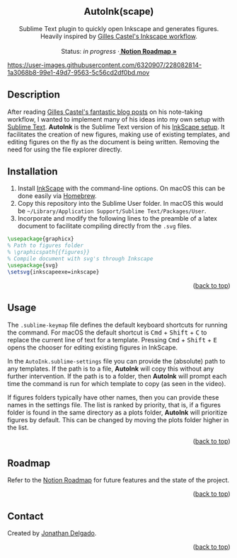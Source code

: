 <!-- Filename:      README.md -->
<!-- Author:        Jonathan Delgado -->
<!-- Description:   GitHub README -->

<!-- Header -->
<h2 align="center">AutoInk(scape)</h2>
  <p align="center">
    Sublime Text plugin to quickly open Inkscape and generates figures. Heavily inspired by <a href="https://castel.dev/post/lecture-notes-2/">Gilles Castel's Inkscape workflow</a>.
    <br />
    <br />
    Status: <em>in progress</em>
    <!-- Notion Roadmap link -->
    ·<a href="https://otanan.notion.site/AutoInk-23716951ea58485c8c44e17e85ca8b27"><strong>
        Notion Roadmap »
    </strong></a>
  </p>
</div>


<!-- Project Demo -->
https://user-images.githubusercontent.com/6320907/228082814-1a3068b8-99e1-49d7-9563-5c56cd2df0bd.mov


<!-- ## Table of contents
* [Contact](#contact)
* [Acknowledgments](#acknowledgments) -->

## Description
After reading [Gilles Castel's fantastic blog posts](https://castel.dev/) on his note-taking workflow, I wanted to implement many of his ideas into my own setup with [Sublime Text]. **AutoInk** is the Sublime Text version of his [InkScape setup](https://castel.dev/post/lecture-notes-2/). It facilitates the creation of new figures, making use of existing templates, and editing figures on the fly as the document is being written. Removing the need for using the file explorer directly.

## Installation

1. Install [InkScape](https://inkscape.org/) with the command-line options. On macOS this can be done easily via [Homebrew](https://brew.sh/).
2. Copy this repository into the Sublime User folder. In macOS this would be `~/Library/Application Support/Sublime Text/Packages/User`.
3. Incorporate and modify the following lines to the preamble of a latex document to facilitate compiling directly from the `.svg` files.
```tex
\usepackage{graphicx}
% Path to figures folder
% \graphicspath{{figures}}
% Compile document with svg's through Inkscape
\usepackage{svg}
\setsvg{inkscapeexe=inkscape}
```

<p align="right">(<a href="#readme-top">back to top</a>)</p>

## Usage
The `.sublime-keymap` file defines the default keyboard shortcuts for running the command. For macOS the default shortcut is <kbd>Cmd</kbd> + <kbd>Shift</kbd> + <kbd>C</kbd> to replace the current line of text for a template. Pressing <kbd>Cmd</kbd> + <kbd>Shift</kbd> + <kbd>E</kbd> opens the chooser for editing existing figures in InkScape.

In the `AutoInk.sublime-settings` file you can provide the (absolute) path to any templates. If the path is to a file, **AutoInk** will copy this without any further intervention. If the path is to a folder, then **AutoInk** will prompt each time the command is run for which template to copy (as seen in the video).

If figures folders typically have other names, then you can provide these names in the settings file. The list is ranked by priority, that is, if a figures folder is found in the same directory as a plots folder, **AutoInk** will prioritize figures by default. This can be changed by moving the plots folder higher in the list.

<p align="right">(<a href="#readme-top">back to top</a>)</p>

## Roadmap

Refer to the [Notion Roadmap] for future features and the state of the project.


<p align="right">(<a href="#readme-top">back to top</a>)</p>

## Contact
Created by [Jonathan Delgado](https://jdelgado.net/).


<p align="right">(<a href="#readme-top">back to top</a>)</p>

[Sublime Text]: https://www.sublimetext.com/
[Notion Roadmap]: https://otanan.notion.site/AutoInk-23716951ea58485c8c44e17e85ca8b27
